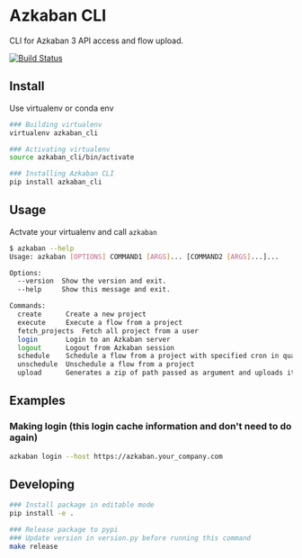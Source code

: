 # Azkaban CLI

CLI for Azkaban 3 API access and flow upload.

[![Build Status](https://travis-ci.com/globocom/azkaban-cli.svg?branch=master)](https://travis-ci.com/globocom/azkaban-cli)

## Install

Use virtualenv or conda env
```sh
### Building virtualenv
virtualenv azkaban_cli

### Activating virtualenv
source azkaban_cli/bin/activate

### Installing Azkaban CLI
pip install azkaban_cli
```

## Usage

Actvate your virtualenv and call ```azkaban```

```sh
$ azkaban --help
Usage: azkaban [OPTIONS] COMMAND1 [ARGS]... [COMMAND2 [ARGS]...]...

Options:
  --version  Show the version and exit.
  --help     Show this message and exit.

Commands:
  create      Create a new project
  execute     Execute a flow from a project
  fetch_projects  Fetch all project from a user
  login       Login to an Azkaban server
  logout      Logout from Azkaban session
  schedule    Schedule a flow from a project with specified cron in quartz...
  unschedule  Unschedule a flow from a project
  upload      Generates a zip of path passed as argument and uploads it to...
```

## Examples

### Making login (this login cache information and don't need to do again)

```sh
azkaban login --host https://azkaban.your_company.com
```

## Developing

```sh
### Install package in editable mode
pip install -e .
```

```sh
### Release package to pypi
### Update version in version.py before running this command
make release
```
